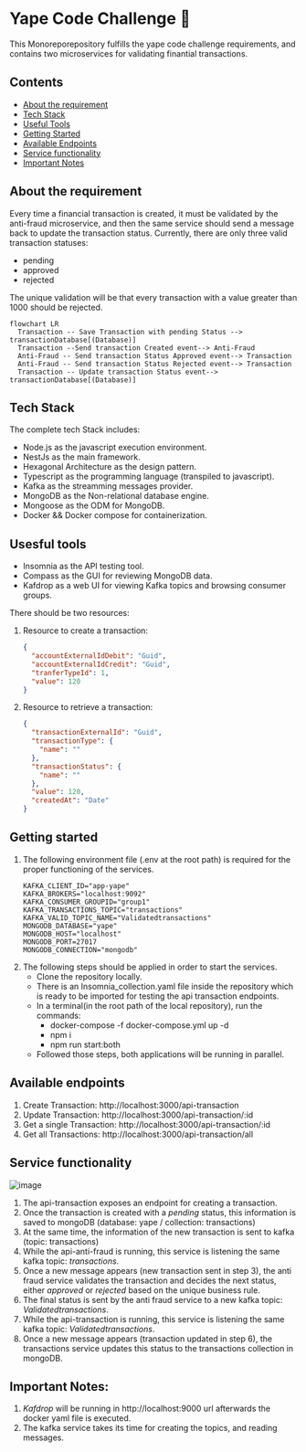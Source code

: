 # Yape Code Challenge :rocket:
This Monoreporepository fulfills the yape code challenge requirements, and contains two microservices for validating finantial transactions.   
## Contents
- [About the requirement](#about-the-requirement)
- [Tech Stack](#tech-stack)
- [Useful Tools](#usesful-tools)
- [Getting Started](#getting-started)
- [Available Endpoints](#available-endpoints)
- [Service functionality](#service-functionality)
- [Important Notes](#important-notes)
  
## About the requirement
Every time a financial transaction is created, it must be validated by the anti-fraud microservice, and then the same service should send a message back to update the transaction status. Currently, there are only three valid transaction statuses:

- pending
- approved
- rejected

The unique validation will be that every transaction with a value greater than 1000 should be rejected.

  ```mermaid
  flowchart LR
    Transaction -- Save Transaction with pending Status --> transactionDatabase[(Database)]
    Transaction --Send transaction Created event--> Anti-Fraud
    Anti-Fraud -- Send transaction Status Approved event--> Transaction
    Anti-Fraud -- Send transaction Status Rejected event--> Transaction
    Transaction -- Update transaction Status event--> transactionDatabase[(Database)]
```

## Tech Stack
The complete tech Stack includes:
-  Node.js as the javascript execution environment.
-  NestJs as the main framework.
-  Hexagonal Architecture as the design pattern.
-  Typescript as the programming language (transpiled to javascript).
-  Kafka as the streamming messages provider.
-  MongoDB as the Non-relational database engine.
-  Mongoose as the ODM for MongoDB.
-  Docker && Docker compose for containerization.

## Usesful tools
-  Insomnia as the API testing tool.
-  Compass as the GUI for reviewing MongoDB data.
-  Kafdrop as a web UI for viewing Kafka topics and browsing consumer groups. 

 There should be two resources:
 1. Resource to create a transaction:
    ```json
    {
      "accountExternalIdDebit": "Guid",
      "accountExternalIdCredit": "Guid",
      "tranferTypeId": 1,
      "value": 120
    }
    ```

 2. Resource to retrieve a transaction:

    ```json
    {
      "transactionExternalId": "Guid",
      "transactionType": {
        "name": ""
      },
      "transactionStatus": {
        "name": ""
      },
      "value": 120,
      "createdAt": "Date"
    }
    ```

 ## Getting started
 1. The following environment file (.env at the root path) is required for the proper functioning of the services.
    ```
    KAFKA_CLIENT_ID="app-yape"
    KAFKA_BROKERS="localhost:9092"
    KAFKA_CONSUMER_GROUPID="group1"
    KAFKA_TRANSACTIONS_TOPIC="transactions"
    KAFKA_VALID_TOPIC_NAME="Validatedtransactions"
    MONGODB_DATABASE="yape"
    MONGODB_HOST="localhost"
    MONGODB_PORT=27017
    MONGODB_CONNECTION="mongodb"
    ```
 3. The following steps should be applied in order to start the services.
    - Clone the repository locally.
    - There is an Insomnia_collection.yaml file inside the repository which is ready to be imported for testing the api transaction endpoints.
    - In a terminal(in the root path of the local repository), run the commands:
      - docker-compose -f docker-compose.yml up -d 
      - npm i
      - npm run start:both
    - Followed those steps, both applications will be running in parallel.
 
 ## Available endpoints
 1. Create Transaction: http://localhost:3000/api-transaction
 2. Update Transaction: http://localhost:3000/api-transaction/:id
 3. Get a single Transaction: http://localhost:3000/api-transaction/:id
 4. Get all Transactions: http://localhost:3000/api-transaction/all

 ## Service functionality
 ![image](https://github.com/PamelaRamirezA/app-nodejs/assets/70154058/d7e2eec7-623b-44f5-86b4-d38f896ea639)

 1. The api-transaction exposes an endpoint for creating a transaction.
 2. Once the transaction is created with a *pending* status, this information is saved to mongoDB (database: yape / collection: transactions)
 3. At the same time, the information of the new transaction is sent to kafka (topic: transactions)
 4. While the api-anti-fraud is running, this service is listening the same kafka topic: *transactions*.
 5. Once a new message appears (new transaction sent in step 3), the anti fraud service validates the transaction and decides the next status, either *approved* or *rejected* based on the unique business rule. 
 6. The final status is sent by the anti fraud service to a new kafka topic: *Validatedtransactions*.
 7. While the api-transaction is running, this service is listening the same kafka topic: *Validatedtransactions*.
 8. Once a new message appears (transaction updated in step 6), the transactions service updates this status to the transactions collection in mongoDB.
    
 ## Important Notes:
 1. *Kafdrop* will be running in http://localhost:9000 url afterwards the docker yaml file is executed.
 2. The kafka service takes its time for creating the topics, and reading messages.  
 
